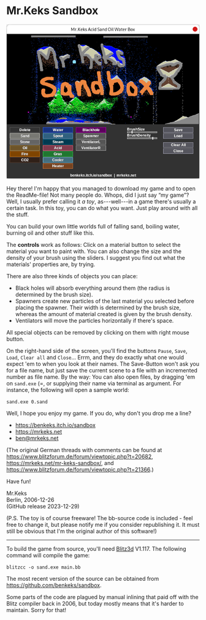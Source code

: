 Mr.Keks Sandbox
===============

[![Screenshot of Mr.Keks Sandbox toy](./screenshot.png)](https://benkeks.itch.io/sandbox)

Hey there! I'm happy that you managed to download my game and to open the ReadMe-file! Not many people do. Whops, did I just say “my game”? Well, I usually prefer calling it *a toy*, as---well---in a game there's usually a certain task. In this toy, you can do what you want. Just play around with all the stuff.

You can build your own little worlds full of falling sand, boiling water, burning oil and other stuff like this.

The **controls** work as follows: Click on a material button to select the material you want to paint with. You can also change the size and the density of your brush using the sliders. I suggest you find out what the materials' properties are, by trying.

There are also three kinds of objects you can place:

- Black holes will absorb everything around them (the radius is determined by the brush size).
- Spawners create new particles of the last material you selected before placing the spawner. Their width is determined by the brush size, whereas the amount of material created is given by the brush density.
- Ventilators will move the particles horizontally if there's space.

All special objects can be removed by clicking on them with right mouse button.

On the right-hand side of the screen, you'll find the buttons `Pause`, `Save`, `Load`, `Clear all` and `Close`... Errm, and they do exactly what one would expect 'em to when you look at their names. The Save-Button won't ask you for a file name, but just save the current scene to a file with an incremented number as file name. By the way: You can also open files, by dragging 'em on `sand.exe` (=, or supplying their name via terminal as argument. For instance, the following will open a sample world:

```
sand.exe 0.sand
```

Well, I hope you enjoy my game. If you do, why don't you drop me a line?

- https://benkeks.itch.io/sandbox
- https://mrkeks.net
- ben@mrkeks.net

(The original German threads with comments can be found at https://www.blitzforum.de/forum/viewtopic.php?t=20682, https://mrkeks.net/mr-keks-sandbox/, and https://www.blitzforum.de/forum/viewtopic.php?t=21366.)

Have fun!

Mr.Keks  
Berlin, 2006-12-26  
(GitHub release 2023-12-29)

(P.S. The toy is of course freeware! The bb-source code is included - feel free to change it,
 but please notify me if you consider republishing it. It must still be obvious that I'm
the original author of this software!)

-----

To build the game from source, you'll need [Blitz3d](https://github.com/blitz-research/blitz3d_soloud) V1.117. The following command will compile the game:

```
blitzcc -o sand.exe main.bb
```

The most recent version of the source can be obtained from https://github.com/benkeks/sandbox.

Some parts of the code are plagued by manual inlining that paid off with the Blitz compiler back in 2006, but today mostly means that it's harder to maintain. Sorry for that!